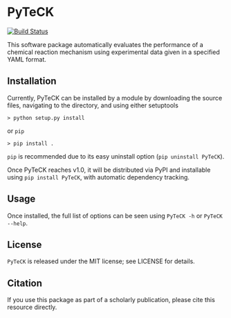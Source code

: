 PyTeCK
======
[![Build Status](https://travis-ci.org/kyleniemeyer/PyTeCK.svg?branch=master)](https://travis-ci.org/kyleniemeyer/PyTeCK)

This software package automatically evaluates the performance of a chemical reaction mechanism using experimental data given in a specified YAML format.

Installation
------------
Currently, PyTeCK can be installed by a module by downloading the source files,
navigating to the directory, and using either setuptools

    > python setup.py install

or `pip`

    > pip install .

`pip` is recommended due to its easy uninstall option (`pip uninstall PyTeCK`).

Once PyTeCK reaches v1.0, it will be distributed via PyPI and installable using
`pip install PyTeCK`, with automatic dependency tracking.

Usage
-----
Once installed, the full list of options can be seen using `PyTeCK -h` or `PyTeCK --help`.

License
-------
`PyTeCK` is released under the MIT license; see LICENSE for details.

Citation
--------
If you use this package as part of a scholarly publication, please cite this resource directly.

